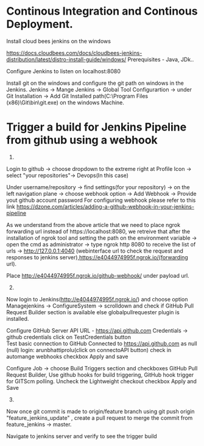 # Continous Integration and Continous Deployment.

Install cloud bees jenkins on the windows

https://docs.cloudbees.com/docs/cloudbees-jenkins-distribution/latest/distro-install-guide/windows/
Prerequisites - Java, JDk..

Configure Jenkins to listen on localhost:8080

Install git on the windows and configure the git path on windows in the Jenkins.
   Jenkins -> Mange Jenkins -> Global Tool Configurartion -> under Git Installation -> Add Git Installed path(C:\Program Files (x86)\Git\bin\git.exe) on the windows Machine.

# Trigger a build for Jenkins Pipeline from github using a webhook

1.
Login to github -> choose dropdown to the extreme right at Profile Icon -> select "your repositories"-> Devops(In this case)

Under username/repository -> find settings(for your repository) -> on the left navigation plane -> choose webhook option -> Add Webhook -> Provide yout github account password
 For configuring webhook please refer to this link https://dzone.com/articles/adding-a-github-webhook-in-your-jenkins-pipeline

As we understand from the above article that we need to place ngrok forwarding url instead of https://localhost:8080, we retreive that after the installation of ngrok tool and setting the path on the environment variable -> open the cmd as administrator -> type ngrok http 8080 to receive the list of urls -> http://127.0.0.1:4040 (webinterface url to check the request and responses to jenkins server),https://e4044974995f.ngrok.io/(forwarding url).

Place http://e4044974995f.ngrok.io/github-webhook/ under payload url.

2.
Now  login to Jenkins(http://e4044974995f.ngrok.io/) and choose option Managejenkins -> ConfigureSystem -> scrolldown and check if GitHub Pull Request Builder section is available 
else globalpullrequester plugin is installed.

Configure  GitHub Server API URL - https://api.github.com
           Credentials -> github credentials
           click on TestCredentials button          			
            Test basic connection to GitHub	
             Connected to https://api.github.com as null (null) login: arunbhattiprolu(click on connectoAPI button)
           check in automange webhooks checkbox
Apply and save
 
Configure Job -> choose Build Triggers section and checkboxes GitHub Pull Request Builder, Use github hooks for build triggering, GitHub hook trigger for GITScm polling.
Uncheck the Lightweight checkout checkbox
Apply and Save

3.
Now once git commit is  made to origin/feature branch using git push origin "feature_jenkins_update" , create a pull request to merge the commit from feature_jenkins -> master.

Navigate to jenkins server and verify to see the trigger build



           





